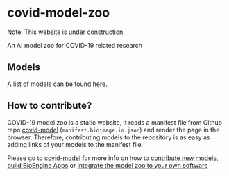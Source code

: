 # covid-model-zoo

Note: This website is under construction.

An AI model zoo for COVID-19 related research



## Models

A list of models can be found [here](https://github.com/CellProfiling/covid-models/blob/master/src/manifest.bioimage.io.yaml).

## How to contribute?

COVID-19 model zoo is a static website, it reads a manifest file from Github repo [covid-model](https://github.com/CellProfiling/covid-models) (`manifest.bioimage.io.json`) and render the page in the browser. Therefore, contributing models to the repository is as easy as adding links of your models to the manifest file.

Please go to [covid-model](https://github.com/CellProfiling/covid-models) for more info on how to [contribute new models](https://github.com/CellProfiling/covid-models#how-to-contribute-new-models), [build BioEngine Apps](https://github.com/CellProfiling/covid-models#how-to-build-bioengine-apps) or [integrate the model zoo to your own software](https://github.com/CellProfiling/covid-models#how-integrate-the-model-zoo-to-my-own-software)